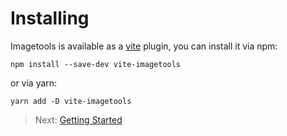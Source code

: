 # Installing

Imagetools is available as a [vite](https://vitejs.dev) plugin, you can install it via npm:

```
npm install --save-dev vite-imagetools
```

or via yarn:

```
yarn add -D vite-imagetools
```

> Next: [Getting Started](getting-started.md)
